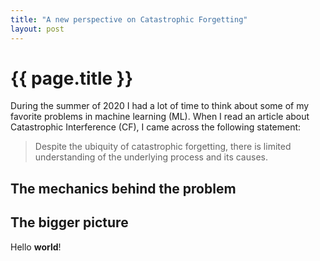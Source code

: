 ```yaml
---
title: "A new perspective on Catastrophic Forgetting"
layout: post
---
```


# {{ page.title }}

During the summer of 2020 I had a lot of time to think about some of my favorite problems in machine learning (ML). When I read an article about Catastrophic Interference (CF), I came across the following statement:

> Despite the ubiquity of catastrophic forgetting, there is limited understanding of the underlying process and its causes.


## The mechanics behind the problem

## The bigger picture

Hello **world**!
